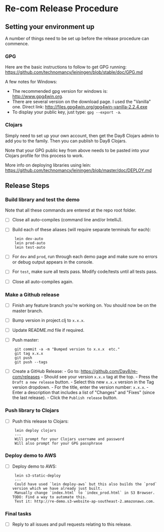 # Re-com Release Procedure

## Setting your environment up

A number of things need to be set up before the release procedure can commence.


### GPG

Here are the basic instructions to follow to get GPG running: https://github.com/technomancy/leiningen/blob/stable/doc/GPG.md

A few notes for Windows:

 - The recommended gpg version for windows is: http://www.gpg4win.org.
 - There are several version on the download page. I used the "Vanilla" one. Direct link: http://files.gpg4win.org/gpg4win-vanilla-2.2.4.exe
 - To display your public key, just type: `gpg --export -a`.


### Clojars

Simply need to set up your own account, then get the Day8 Clojars admin to add you to the family. Then you can publish to Day8 Clojars.
 
Note that your GPG public key from above needs to be pasted into your Clojars profile for this process to work.

More info on deploying libraries using lein: https://github.com/technomancy/leiningen/blob/master/doc/DEPLOY.md


## Release Steps

### Build library and test the demo

Note that all these commands are entered at the repo root folder.

- [ ] Close all auto-compiles (command line and/or IntelliJ).
- [ ] Build each of these aliases (will require separate terminals for each):

       lein dev-auto
       lein prod-auto
       lein test-auto

- [ ] For `dev` and `prod`, run through each demo page and make sure no errors or debug output appears in the console. 
- [ ] For `test`, make sure all tests pass. Modify code/tests until all tests pass. 
- [ ] Close all auto-compiles again.


### Make a Github release

- [ ] Finish any feature branch you're working on. You should now be on the master branch.
- [ ] Bump version in project.clj to `x.x.x`.
- [ ] Update README.md file if required.
- [ ] Push master:

       git commit -a -m "Bumped version to x.x.x  etc."
       git tag x.x.x
       git push
       git push --tags

- [ ] Create a GitHub Release:
       - Go to: https://github.com/Day8/re-com/releases
       - Should see your version `x.x.x` tag at the top.
       - Press the `Draft a new release` button.
       - Select this new `x.x.x` version in the Tag version dropdown.
       - For the title, enter the version number: `x.x.x`.
       - Enter a description that includes a list of "Changes" and "Fixes" (since the last release).
       - Click the `Publish release` button.


### Push library to Clojars

- [ ] Push this release to Clojars:

       lein deploy clojars
       ---
       Will prompt for your Clojars username and password
       Will also prompt for your GPG passphrase


### Deploy demo to AWS

- [ ] Deploy demo to AWS:

       lein s3-static-deploy
       ---
       Could have used `lein deploy-aws` but this also builds the `prod` version which we have already just built.
       Manually change `index.html` to `index_prod.html` in S3 Browser. TODO: Find a way to automate this.
       Test it: http://re-demo.s3-website-ap-southeast-2.amazonaws.com.


### Final tasks

- [ ] Reply to all issues and pull requests relating to this release.

